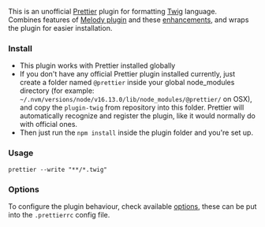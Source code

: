 This is an unofficial [Prettier](https://github.com/prettier/prettier) plugin for formatting [Twig](https://twig.symfony.com) language.  
Combines features of [Melody plugin](https://github.com/trivago/prettier-plugin-twig-melody) and these [enhancements](https://github.com/mubaraqwahab/prettier-plugin-twig-enhancements), and wraps the plugin for easier installation.

### Install
- This plugin works with Prettier installed globally
- If you don't have any official Prettier plugin installed currently, just create a folder named `@prettier` inside your global node_modules directory
(for example: `~/.nvm/versions/node/v16.13.0/lib/node_modules/@prettier/` on OSX), and copy the `plugin-twig` from repository into this folder. Prettier will automatically recognize and register the plugin, like it would normally do with official ones.
- Then just run the `npm install` inside the plugin folder and you're set up.

### Usage
```
prettier --write "**/*.twig"
```

### Options
To configure the plugin behaviour, check available [options](https://github.com/trivago/prettier-plugin-twig-melody#options), these can be put into the `.prettierrc` config file.
